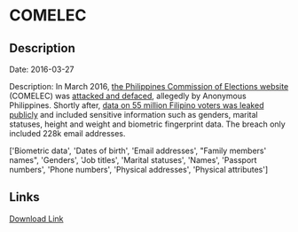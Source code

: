 # COMELEC

## Description

Date: 2016-03-27

Description:
In March 2016, <a href="http://www.comelec.gov.ph/" target="_blank" rel="noopener">the Philippines Commission of Elections website</a> (COMELEC) was <a href="http://www.rappler.com/nation/politics/elections/2016/127256-comelec-website-hacked-anonymous-philippines" target="_blank" rel="noopener">attacked and defaced</a>, allegedly by Anonymous Philippines. Shortly after, <a href="http://www.theregister.co.uk/2016/04/07/philippine_voter_data_breach/" target="_blank" rel="noopener">data on 55 million Filipino voters was leaked publicly</a> and included sensitive information such as genders, marital statuses, height and weight and biometric fingerprint data. The breach only included 228k email addresses.


['Biometric data', 'Dates of birth', 'Email addresses', "Family members' names", 'Genders', 'Job titles', 'Marital statuses', 'Names', 'Passport numbers', 'Phone numbers', 'Physical addresses', 'Physical attributes']

## Links

[Download Link](https://link-to.net/1229997/300.5180502492788/dynamic/?r=Y29tZWxlYy5nb3YucGg=)